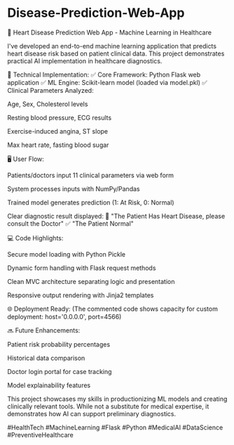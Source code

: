 # Disease-Prediction-Web-App
🚀 Heart Disease Prediction Web App - Machine Learning in Healthcare

I've developed an end-to-end machine learning application that predicts heart disease risk based on patient clinical data. This project demonstrates practical AI implementation in healthcare diagnostics.

🔧 Technical Implementation:
✅ Core Framework: Python Flask web application
✅ ML Engine: Scikit-learn model (loaded via model.pkl)
✅ Clinical Parameters Analyzed:

Age, Sex, Cholesterol levels

Resting blood pressure, ECG results

Exercise-induced angina, ST slope

Max heart rate, fasting blood sugar

🖥️ User Flow:

Patients/doctors input 11 clinical parameters via web form

System processes inputs with NumPy/Pandas

Trained model generates prediction (1: At Risk, 0: Normal)

Clear diagnostic result displayed:
🚨 "The Patient Has Heart Disease, please consult the Doctor"
✅ "The Patient Normal"

💻 Code Highlights:

Secure model loading with Python Pickle

Dynamic form handling with Flask request methods

Clean MVC architecture separating logic and presentation

Responsive output rendering with Jinja2 templates

🌐 Deployment Ready:
(The commented code shows capacity for custom deployment:
host='0.0.0.0', port=4566)

🔜 Future Enhancements:

Patient risk probability percentages

Historical data comparison

Doctor login portal for case tracking

Model explainability features

This project showcases my skills in productionizing ML models and creating clinically relevant tools. While not a substitute for medical expertise, it demonstrates how AI can support preliminary diagnostics.

#HealthTech #MachineLearning #Flask #Python #MedicalAI #DataScience #PreventiveHealthcare
